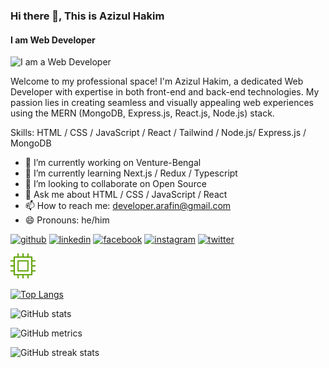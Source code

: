### Hi there 👋, This is Azizul Hakim
#### I am **Web Developer**
![I am a Web Developer](https://camo.githubusercontent.com/62a77bfcb60ca39b397a27228654a9cd9f83458a568ca8a7f683c373bb969657/68747470733a2f2f692e6962622e636f2f7a7272486678442f66726f6e742d656e642d646576656c6f7065722d617a697a756c2d68616b696d2d7765622d646576656c7065722e706e67)

Welcome to my professional space! I'm Azizul Hakim, a dedicated Web Developer with expertise in both front-end and back-end technologies. My passion lies in creating seamless and visually appealing web experiences using the MERN (MongoDB, Express.js, React.js, Node.js) stack.

Skills: HTML / CSS / JavaScript / React / Tailwind / Node.js/ Express.js / MongoDB

- 🔭 I’m currently working on Venture-Bengal 
- 🌱 I’m currently learning Next.js / Redux / Typescript 
- 👯 I’m looking to collaborate on Open Source 
- 💬 Ask me about HTML / CSS / JavaScript / React 
- 📫 How to reach me: developer.arafin@gmail.com 
- 😄 Pronouns: he/him 


[<img src='https://cdn.jsdelivr.net/npm/simple-icons@3.0.1/icons/github.svg' alt='github' height='40'>](https://github.com/Azizul707)  [<img src='https://cdn.jsdelivr.net/npm/simple-icons@3.0.1/icons/linkedin.svg' alt='linkedin' height='40'>](https://www.linkedin.com/in/https://www.linkedin.com/in/azizul-hakim-8a91902a1//)  [<img src='https://cdn.jsdelivr.net/npm/simple-icons@3.0.1/icons/facebook.svg' alt='facebook' height='40'>](https://www.facebook.com/azizul.arafin)  [<img src='https://cdn.jsdelivr.net/npm/simple-icons@3.0.1/icons/instagram.svg' alt='instagram' height='40'>](https://www.instagram.com/azizul.arafin/)  [<img src='https://cdn.jsdelivr.net/npm/simple-icons@3.0.1/icons/twitter.svg' alt='twitter' height='40'>](https://twitter.com/azizul.arafin)  

<a href='https://docs.github.com/en/developers'><img src='https://raw.githubusercontent.com/acervenky/animated-github-badges/master/assets/devbadge.gif' width='40' height='40'></a> 

[![Top Langs](https://github-readme-stats.vercel.app/api/top-langs/?username=Azizul707)](https://github.com/anuraghazra/github-readme-stats)

![GitHub stats](https://github-readme-stats.vercel.app/api?username=Azizul707&show_icons=true)  

![GitHub metrics](https://metrics.lecoq.io/Azizul707)  

![GitHub streak stats](https://streak-stats.demolab.com/?user=Azizul707)  

